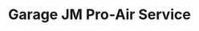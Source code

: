 ---
title: "Garage JM Pro-Air Service"
url: /victoriaville/garage-jm-pro-air-service/
shop: Autowerkstatt
---